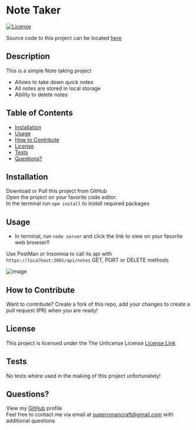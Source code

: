 # Note Taker

[![License](https://img.shields.io/badge/license-Unlicense-blue.svg)](http://unlicense.org/)

Source code to this project can be located [here](server.js)

## Description

This is a simple Note taking project

- Allows to take down quick notes
- All notes are stored in local storage
- Ability to delete notes

## Table of Contents

- [Installation](#installation)
- [Usage](#usage)
- [How to Contribute](#how-to-contribute)
- [License](#license)
- [Tests](#tests)
- [Questions?](#questions)

## Installation

Download or Pull this project from GitHub <br />Open the project on your favorite code editor. <br />In the terminal run `npm install` to install required packages

## Usage

- In terminal, run `node server` and click the link to view on your favorite web browser!!


Use PostMan or Insomnia to call its api with `https://localhost:3001/api/notes` GET, PORT or DELETE methods

![image](https://github.com/SuperRonanCraft/bootcamp-Note-Taker/assets/7385626/8dc15089-0f6b-4aac-92a3-b7a9afaf16b2)


## How to Contribute

Want to contribute? Create a fork of this repo, add your changes to create a pull request (PR) when you are ready!

## License

This project is licensed under the The Unlicense License
[License Link](http://unlicense.org/)

## Tests

No tests where used in the making of this project unfortunately!

## Questions?

View my [GitHub](https://github.com/SuperRonanCraft) profile  
Feel free to contact me via email at superronancraft@gmail.com with additional questions
